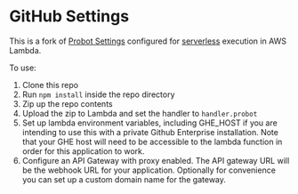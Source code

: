 # GitHub Settings

This is a fork of [Probot Settings](https://github.com/probot/settings) configured for [serverless](https://github.com/probot/serverless-lambda) execution in AWS Lambda. 

To use:
1. Clone this repo
2. Run `npm install` inside the repo directory
3. Zip up the repo contents
4. Upload the zip to Lambda and set the handler to `handler.probot`
5. Set up lambda environment variables, including GHE_HOST if you are intending to use this with a private Github Enterprise installation. Note that your GHE host will need to be accessible to the lambda function in order for this application to work.
6. Configure an API Gateway with proxy enabled. The API gateway URL will be the webhook URL for your application. Optionally for convenience you can set up a custom domain name for the gateway. 